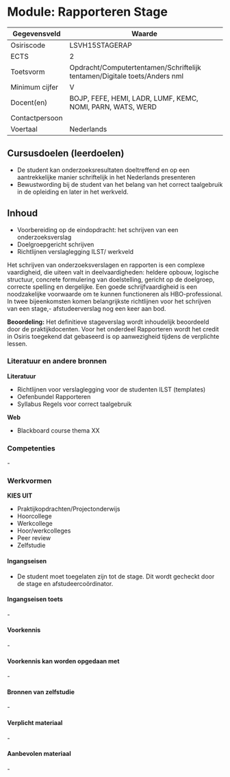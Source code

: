 # Module: Rapporteren Stage

| Gegevensveld  | Waarde |
| ------------- | ------------- |
| Osiriscode  | LSVH15STAGERAP  |
| ECTS  | 2 |
| Toetsvorm  | Opdracht/Computertentamen/Schriftelijk tentamen/Digitale toets/Anders nml |
| Minimum cijfer  | V |
| Docent(en)  | BOJP, FEFE, HEMI, LADR, LUMF, KEMC, NOMI, PARN, WATS, WERD |
| Contactpersoon  |  |
| Voertaal  | Nederlands |

## Cursusdoelen (leerdoelen)

- De student kan onderzoeksresultaten doeltreffend en op een aantrekkelijke manier schriftelijk in het Nederlands presenteren
- Bewustwording bij de student van het belang van het correct taalgebruik in de opleiding en later in het werkveld.

## Inhoud

- Voorbereiding op de eindopdracht: het schrijven van een onderzoeksverslag
- Doelgroepgericht schrijven
- Richtlijnen verslaglegging ILST/ werkveld  

Het schrijven van onderzoeksverslagen en rapporten is een complexe vaardigheid, die uiteen valt in deelvaardigheden: heldere opbouw, logische structuur, concrete formulering van doelstelling, gericht op de doelgroep, correcte spelling en dergelijke. Een goede schrijfvaardigheid is een noodzakelijke voorwaarde om te kunnen functioneren als HBO-professional.
In twee bijeenkomsten komen belangrijkste richtlijnen voor het schrijven van een stage,- afstudeerverslag nog een keer aan bod.

**Beoordeling:**
Het definitieve stageverslag wordt inhoudelijk beoordeeld door de praktijkdocenten. Voor het onderdeel Rapporteren wordt het credit in Osiris toegekend dat gebaseerd is op aanwezigheid tijdens de verplichte lessen.

### Literatuur en andere bronnen

**Literatuur**  
- Richtlijnen voor verslaglegging voor de studenten ILST (templates)
- Oefenbundel Rapporteren
- Syllabus Regels voor correct taalgebruik

**Web**
- Blackboard course thema XX

### Competenties
\-

### Werkvormen  

__KIES UIT__

- Praktijkopdrachten/Projectonderwijs  
- Hoorcollege
- Werkcollege
- Hoor/werkcolleges
- Peer review
- Zelfstudie

#### Ingangseisen 
- De student moet toegelaten zijn tot de stage. Dit wordt gecheckt door de stage en afstudeercoördinator.


#### Ingangseisen toets
\- 

#### Voorkennis
\-

#### Voorkennis kan worden opgedaan met
\-

#### Bronnen van zelfstudie
\-

#### Verplicht materiaal
\-

#### Aanbevolen materiaal
\-

